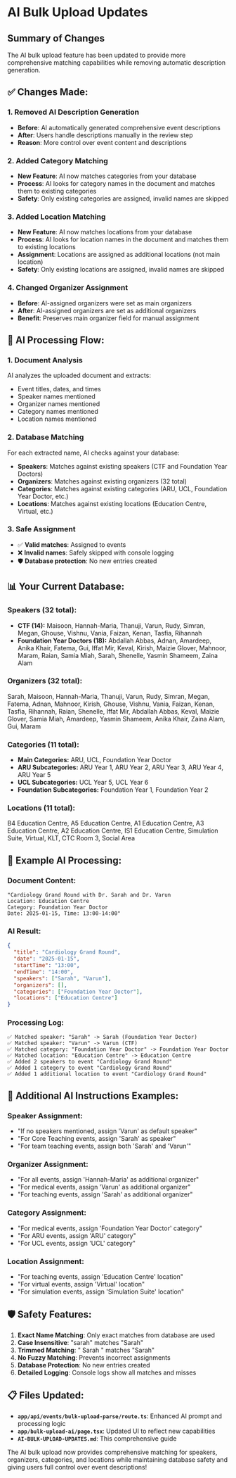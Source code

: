 # AI Bulk Upload Updates

## Summary of Changes

The AI bulk upload feature has been updated to provide more comprehensive matching capabilities while removing automatic description generation.

## ✅ **Changes Made:**

### **1. Removed AI Description Generation**
- **Before**: AI automatically generated comprehensive event descriptions
- **After**: Users handle descriptions manually in the review step
- **Reason**: More control over event content and descriptions

### **2. Added Category Matching**
- **New Feature**: AI now matches categories from your database
- **Process**: AI looks for category names in the document and matches them to existing categories
- **Safety**: Only existing categories are assigned, invalid names are skipped

### **3. Added Location Matching**
- **New Feature**: AI now matches locations from your database
- **Process**: AI looks for location names in the document and matches them to existing locations
- **Assignment**: Locations are assigned as additional locations (not main location)
- **Safety**: Only existing locations are assigned, invalid names are skipped

### **4. Changed Organizer Assignment**
- **Before**: AI-assigned organizers were set as main organizers
- **After**: AI-assigned organizers are set as additional organizers
- **Benefit**: Preserves main organizer field for manual assignment

## 🤖 **AI Processing Flow:**

### **1. Document Analysis**
AI analyzes the uploaded document and extracts:
- Event titles, dates, and times
- Speaker names mentioned
- Organizer names mentioned
- Category names mentioned
- Location names mentioned

### **2. Database Matching**
For each extracted name, AI checks against your database:
- **Speakers**: Matches against existing speakers (CTF and Foundation Year Doctors)
- **Organizers**: Matches against existing organizers (32 total)
- **Categories**: Matches against existing categories (ARU, UCL, Foundation Year Doctor, etc.)
- **Locations**: Matches against existing locations (Education Centre, Virtual, etc.)

### **3. Safe Assignment**
- ✅ **Valid matches**: Assigned to events
- ❌ **Invalid names**: Safely skipped with console logging
- 🛡️ **Database protection**: No new entries created

## 📊 **Your Current Database:**

### **Speakers (32 total):**
- **CTF (14):** Maisoon, Hannah-Maria, Thanuji, Varun, Rudy, Simran, Megan, Ghouse, Vishnu, Vania, Faizan, Kenan, Tasfia, Rihannah
- **Foundation Year Doctors (18):** Abdallah Abbas, Adnan, Amardeep, Anika Khair, Fatema, Gui, Iffat Mir, Keval, Kirish, Maizie Glover, Mahnoor, Maram, Raian, Samia Miah, Sarah, Shenelle, Yasmin Shameem, Zaina Alam

### **Organizers (32 total):**
Sarah, Maisoon, Hannah-Maria, Thanuji, Varun, Rudy, Simran, Megan, Fatema, Adnan, Mahnoor, Kirish, Ghouse, Vishnu, Vania, Faizan, Kenan, Tasfia, Rihannah, Raian, Shenelle, Iffat Mir, Abdallah Abbas, Keval, Maizie Glover, Samia Miah, Amardeep, Yasmin Shameem, Anika Khair, Zaina Alam, Gui, Maram

### **Categories (11 total):**
- **Main Categories:** ARU, UCL, Foundation Year Doctor
- **ARU Subcategories:** ARU Year 1, ARU Year 2, ARU Year 3, ARU Year 4, ARU Year 5
- **UCL Subcategories:** UCL Year 5, UCL Year 6
- **Foundation Subcategories:** Foundation Year 1, Foundation Year 2

### **Locations (11 total):**
B4 Education Centre, A5 Education Centre, A1 Education Centre, A3 Education Centre, A2 Education Centre, IS1 Education Centre, Simulation Suite, Virtual, KLT, CTC Room 3, Social Area

## 🎯 **Example AI Processing:**

### **Document Content:**
```
"Cardiology Grand Round with Dr. Sarah and Dr. Varun
Location: Education Centre
Category: Foundation Year Doctor
Date: 2025-01-15, Time: 13:00-14:00"
```

### **AI Result:**
```json
{
  "title": "Cardiology Grand Round",
  "date": "2025-01-15",
  "startTime": "13:00",
  "endTime": "14:00",
  "speakers": ["Sarah", "Varun"],
  "organizers": [],
  "categories": ["Foundation Year Doctor"],
  "locations": ["Education Centre"]
}
```

### **Processing Log:**
```
✅ Matched speaker: "Sarah" -> Sarah (Foundation Year Doctor)
✅ Matched speaker: "Varun" -> Varun (CTF)
✅ Matched category: "Foundation Year Doctor" -> Foundation Year Doctor
✅ Matched location: "Education Centre" -> Education Centre
✅ Added 2 speakers to event "Cardiology Grand Round"
✅ Added 1 category to event "Cardiology Grand Round"
✅ Added 1 additional location to event "Cardiology Grand Round"
```

## 🔧 **Additional AI Instructions Examples:**

### **Speaker Assignment:**
- "If no speakers mentioned, assign 'Varun' as default speaker"
- "For Core Teaching events, assign 'Sarah' as speaker"
- "For team teaching events, assign both 'Sarah' and 'Varun'"

### **Organizer Assignment:**
- "For all events, assign 'Hannah-Maria' as additional organizer"
- "For medical events, assign 'Varun' as additional organizer"
- "For teaching events, assign 'Sarah' as additional organizer"

### **Category Assignment:**
- "For medical events, assign 'Foundation Year Doctor' category"
- "For ARU events, assign 'ARU' category"
- "For UCL events, assign 'UCL' category"

### **Location Assignment:**
- "For teaching events, assign 'Education Centre' location"
- "For virtual events, assign 'Virtual' location"
- "For simulation events, assign 'Simulation Suite' location"

## 🛡️ **Safety Features:**

1. **Exact Name Matching**: Only exact matches from database are used
2. **Case Insensitive**: "sarah" matches "Sarah"
3. **Trimmed Matching**: " Sarah " matches "Sarah"
4. **No Fuzzy Matching**: Prevents incorrect assignments
5. **Database Protection**: No new entries created
6. **Detailed Logging**: Console logs show all matches and misses

## 📋 **Files Updated:**

- **`app/api/events/bulk-upload-parse/route.ts`**: Enhanced AI prompt and processing logic
- **`app/bulk-upload-ai/page.tsx`**: Updated UI to reflect new capabilities
- **`AI-BULK-UPLOAD-UPDATES.md`**: This comprehensive guide

The AI bulk upload now provides comprehensive matching for speakers, organizers, categories, and locations while maintaining database safety and giving users full control over event descriptions!


